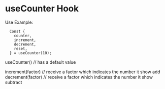 # useCounter Hook

Use Example:
```
  Const {
    counter,
    increment,
    decrement,
    reset,
  } = useCounter(10);
```

useCounter() // has a default value

increment(factor) // receive a factor which indicates the number it show add
decrement(factor) // receive a factor which indicates the number it show subtract
